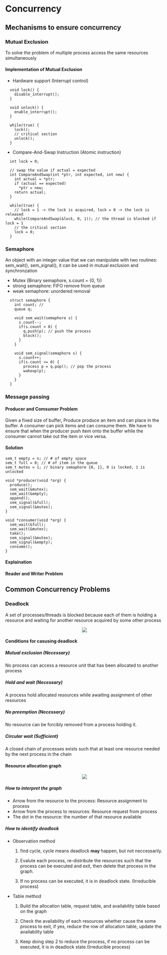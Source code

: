 # Concurrency
## Mechanisms to ensure concurrency
### Mutual Exclusion
To solve the problem of multiple process access the same resources simultaneously
#### Implementation of Mutual Exclusion
* Hardware support (Interrupt control)
```
  void lock() {
    disable_interrupt();
  }

  void unlock() {
    enable_interrupt();
  }

  while(true) {
    lock();
    // critical section
    unlock();
  }
```
* Compare-And-Swap Instruction (Atomic instruction)
```
  int lock = 0;

  // swap the value if actual = expected
  int CompareAndSwap(int *ptr, int expected, int new) {
    int actual = *ptr;
    if (actual == expected)
      *ptr = new;
    return actual;
  }

  while(true) {
    // lock = 1 -> the lock is acquired, lock = 0 -> the lock is released
    while(CompareAndSwap(&lock, 0, 1)); // the thread is blocked if lock = 1
    // the critical section 
    lock = 0;
  }
```

### Semaphore
An object with an integer value that we can manipulate with two routines: sem_wait(), sem_signal(), it can be used in mutual exclusion and synchronzation
* Mutex (Binary semaphore, s.count = {0, 1})
* strong semaphore: FIFO remove from queue
* weak semaphore: unordered removal
```
  struct semaphore {
    int count; // 
    queue q;

    void sem_wait(semaphore s) {
      s.count--;
      if(s.count < 0) {
        q.push(p); // push the process
        block();
      }
    }

    void sem_signal(semaphore s) {
      s.count++;
      if(s.count <= 0) {
        process p = q.pop(); // pop the process
        wakeup(p);
      }
    }
  }
```
### Message passing

#### Producer and Comsumer Problem
Given a fixed size of buffer, Produce produce an item and can place in the buffer. A consumer can pick items and can consume them. We have to ensure that when the producer push item onto the buffer while the consumer cannot take out the item or vice versa. 


#### Solution
```
sem_t empty = n; // # of empty space
sem_t full = 0; // # of item in the queue
sem_t mutex = 1; // binary semaphore {0, 1}, 0 is locked, 1 is unlocked 

void *producer(void *arg) {
  produce();
  sem_wait(&mutex); 
  sem_wait(&empty);
  append();
  sem_signal(&full);
  sem_signal(&mutex);
}

void *consumer(void *arg) {
  sem_wait(&full);
  sem_wait(&mutex);
  take();
  sem_signal(&mutex);
  sem_signal(&empty);
  consume();
}
```
#### Explaination

#### Reader and Writer Problem
 

## Common Concurrency Problems
### Deadlock 
A set of processes/threads is blocked because each of them is holding a resource and waiting for another resource acquired by some other process

<p align="center"> 
<img src="img/deadlock.png" />
</p>

#### Conditions for casusing deadlock 

##### Mutual exclusion (Necessary)   
No process can access a resource unit that has been allocated to another process
##### Hold and wait (Necessary)   
A process hold allocated resources while awaiting assignment of other resources
##### No preemption (Necessary)
No resource can be forcibly removed from a process holding it.
##### Circular wait (Sufficient)   
A closed chain of processes exists such that at least one resource needed by the next process in the chain 

#### Resource allocation graph

<p align="center"> 
<img src="img/allocation_graph.png" />
</p>

##### How to interpret the graph
* Arrow from the resource to the process: Resource assignment to process
* Arrow from the process to resources: Resource request from process
* The dot in the resource: the number of that resource available

##### How to identify deadlock
* Observation method
  
  1. find cycle, cycle means deadlock **may** happen, but not neccessarily.
  
  2. Evalute each process, re-distribute the resources such that the process can be executed and exit, then delete that process in the graph. 
  3. If no process can be executed, it is in deadlock state. (Irreducible process)
   
* Table method
  
  1. Build the allocation table, request table, and availability table based on the graph
   
  2. Check the availability of each resources whether cause the some process to exit, if yes, reduce the row of allocation table, update the availability table
   
  3. Keep doing step 2 to reduce the process, if no process can be executed, it is in deadlock state.(Irreducible process) 
